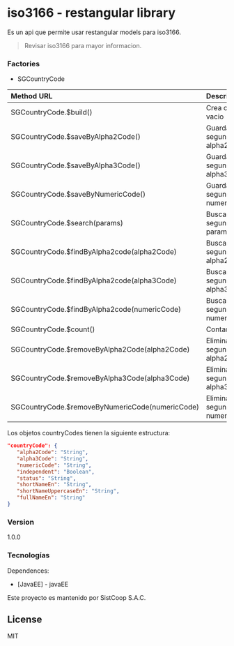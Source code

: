 # iso3166 - restangular library

Es un api que permite usar restangular models para iso3166.

> Revisar iso3166 para mayor informacion.

### Factories
* SGCountryCode

| Method        URL                                 | Descripcion                       |
| :-------------------------------------------------|:----------------------------------|
| SGCountryCode.$build()                            | Crea objeto vacio                 |
| SGCountryCode.$saveByAlpha2Code()                 | Guarda segun alpha2Code           |
| SGCountryCode.$saveByAlpha3Code()                 | Guarda segun alpha3Code           |
| SGCountryCode.$saveByNumericCode()                | Guarda segun numericCode          |
| SGCountryCode.$search(params)                     | Buscar segun parametros           |
| SGCountryCode.$findByAlpha2code(alpha2Code)       | Buscar uno segun alpha2Code       |
| SGCountryCode.$findByAlpha2code(alpha3Code)       | Buscar uno segun alpha3Code       |
| SGCountryCode.$findByAlpha2code(numericCode)      | Buscar uno segun numericCode      |
| SGCountryCode.$count()                            | Contar size()                     |
| SGCountryCode.$removeByAlpha2Code(alpha2Code)     | Eliminar uno segun alpha2Code     |
| SGCountryCode.$removeByAlpha3Code(alpha3Code)     | Eliminar uno segun alpha3Code     |
| SGCountryCode.$removeByNumericCode(numericCode)   | Eliminar uno segun numericCode    |

Los objetos countryCodes tienen la siguiente estructura:

```json
"countryCode": {
   "alpha2Code": "String",
   "alpha3Code": "String",
   "numericCode": "String",    
   "independent": "Boolean",
   "status": "String",  
   "shortNameEn": "String",
   "shortNameUppercaseEn": "String",
   "fullNameEn": "String"
}
```

### Version
1.0.0

### Tecnologías

Dependences:

* [JavaEE] - javaEE

Este proyecto es mantenido por SistCoop S.A.C.

License
----

MIT
